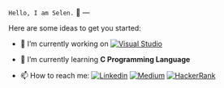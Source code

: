 `Hello, I am Selen.` 👋
—

Here are some ideas to get you started:

- 🔭 I’m currently working on [![Visual Studio](https://img.shields.io/badge/--6C33AF?logo=visual%20studio)](https://visualstudio.microsoft.com/)
- 🌱 I’m currently learning **C Programming Language**

- 📫 How to reach me: [![Linkedin](https://img.icons8.com/fluency/48/000000/linkedin.png)](https://www.linkedin.com/in/z-selen-salman/) [![Medium](https://img.icons8.com/ios-filled/48/000000/medium-monogram--v1.png)](https://medium.com/@salmanselen) [![HackerRank](https://img.icons8.com/external-tal-revivo-color-tal-revivo/48/000000/external-hackerrank-is-a-technology-company-that-focuses-on-competitive-programming-logo-color-tal-revivo.png)](https://www.hackerrank.com/salmanselen)
